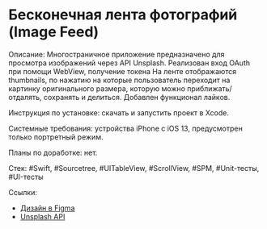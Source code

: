 # Бесконечная лента фотографий (Image Feed)

Описание: Многостраничное приложение предназначено для просмотра изображений через API Unsplash. Реализован вход OAuth при помощи WebView, получение токена На ленте отображаются thumbnails, по нажатию на которые пользователь переходит на картинку оригинального размера, которую можно приближать/отдалять, сохранять и делиться. Добавлен функционал лайков.

Инструкция по установке: скачать и запустить проект в Xcode.

Системные требования: устройства iPhone с iOS 13, предусмотрен только портретный режим.

Планы по доработке: нет.

Стек: #Swift, #Sourcetree, #UITableView, #ScrollView, #SPM, #Unit-тесты, #UI-тесты

Ссылки:

- [Дизайн в Figma](https://tinyurl.com/image-feed-figma)
- [Unsplash API](https://unsplash.com/documentation)
